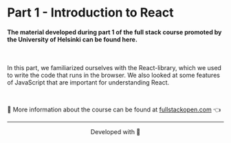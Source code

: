 # Part 1 - Introduction to React

#### The material developed during part 1 of the full stack course promoted by the University of Helsinki can be found here.

<br>

In this part, we familiarized ourselves with the React-library, which we used to write the code that runs in the browser. We also looked at some features of JavaScript that are important for understanding React.

<br>

:mag_right: More information about the course can be found at [fullstackopen.com](https://fullstackopen.com/) 👈

---

<p align="center">Developed with 💙</p>
